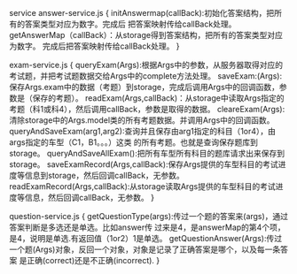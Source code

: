service
  answer-service.js {
    initAnswermap(callBack):初始化答案结构，把所有的答案类型对应为数字。完成后
	                         把答案映射传给callBack处理。
	getAnswerMap（callBack）：从storage得到答案结构，把所有的答案类型对应为数字。
	                          完成后把答案映射传给callBack处理。
  }

    
  exam-service.js {
    queryExam(Args):根据Args中的参数，从服务器取得对应的考试题，并把考试题数据交给Args中的complete方法处理。
	saveExam:(Args):保存Args.exam中的数据（考题）到storage，完成后调用Args中的回调函数，参数是（保存的考题）。
	readExam(Args,callBack)：从storage中读取Args指定的考题（科1或科4），然后调用callBack，参数是取得的数据。
	cleareExam(Args):清除storage中的Args.model类的所有考题数据。并调用Args中的回调函数。
	queryAndSaveExam(arg1,arg2):查询并且保存由arg1指定的科目（1or4），由args指定的车型（C1，B1。。。）这类
	                            的所有考题。也就是查询保存题库到storage。
	queryAndSaveAllExam():把所有车型所有科目的题库请求出来保存到storage。
	saveExamRecord(Args,callBack):保存Args提供的车型科目的考试进度等信息到storage，然后回调callBack，无参数。
	readExamRecord(Args,callBack):从storage读取Args提供的车型科目的考试进度等信息，然后回调callBack，无参数。
 }
 
 question-service.js {
    getQuestionType(args):传过一个题的答案来(args)，通过答案判断是多选还是单选。比如answer传
	                      过来是4，是answerMap的第4个项，是4，说明是单选.有返回值（1or2）1是单选。
	getQuestionAnswer(Args):传过一个题(Args)对象，反回一个对象，对象是记录了正确答案是哪个，以及每一条答案
	                        是正确(correct)还是不正确(incorrect).
  }
 